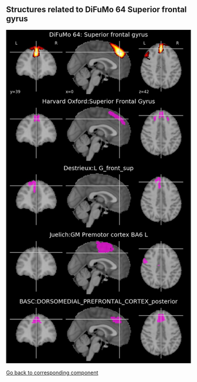


## Structures related to DiFuMo 64 Superior frontal gyrus

![62](62.jpg "Structures related to DiFuMo 64 Superior frontal gyrus")

[Go back to corresponding component](https://parietal-inria.github.io/DiFuMo/64/html/62.html)